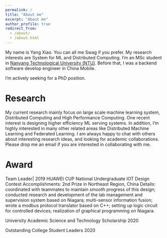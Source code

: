 ```yaml
---
permalink: /
title: "About me"
excerpt: "About me"
author_profile: true
redirect_from: 
  - /about/
  - /about.html
---
```


My name is Yang Xiao. You can all me Swag if you prefer. My research interests are System for ML and Distributed Computing. I’m an MSc student in [Nanyang Technological University (NTU)](https://www.ntu.edu.sg/Pages/home.aspx). Before that, I was a backend software develop engineer in China Mobile.

I’m actively seeking for a PhD position.



Research
======
My current research mainly focus on large scale machine learning system, Distributed Computing and High Performance Computing. One recent interest is designing higher efficiency ML serving systems. In addition, I’m highly interested in many other related areas like Distributed Machine Learning and Federated Learning. I am always happy to chat with others about interesting research ideas, and looking for academic collaborations. Please drop me an email if you are interested in collaborating with me.


Award
======
Team Leader| 2019 HUAWEI CUP National Undergraduate IOT Design Contest
Accomplishments: 2nd Prize in Northeast Region, China
Details: coordinated with teammates to maintain smooth progress of this design; conducted research and development of the lab management and supervision system based on Niagara; multi-sensor information fusion; wrote a modbus protocol translator based on C++; setting up logic circuit for controlled devices; realization of graphical programming on Niagara.

University Academic Science and Technology Scholarship     2020                                                                                                         

Outstanding College Student Leaders                        2020





